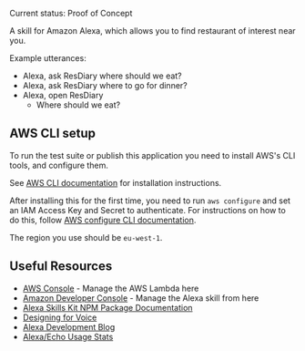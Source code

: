 Current status: Proof of Concept

A skill for Amazon Alexa, which allows you to find restaurant of interest near you.

Example utterances:

* Alexa, ask ResDiary where should we eat?
* Alexa, ask ResDiary where to go for dinner?
* Alexa, open ResDiary
  * Where should we eat?

## AWS CLI setup

To run the test suite or publish this application you need to install AWS's CLI tools, and configure them.

See [AWS CLI documentation](https://docs.aws.amazon.com/cli/latest/userguide/installing.html) for installation instructions.

After installing this for the first time, you need to run `aws configure` and set an IAM Access Key and Secret to authenticate. For instructions on how to do this, follow [AWS configure CLI documentation](https://docs.aws.amazon.com/cli/latest/userguide/cli-chap-getting-started.html).

The region you use should be `eu-west-1`.

## Useful Resources

* [AWS Console](https://eu-west-1.console.aws.amazon.com/console/home?region=eu-west-1) - Manage the AWS Lambda here
* [Amazon Developer Console](https://developer.amazon.com/) - Manage the Alexa skill from here
* [Alexa Skills Kit NPM Package Documentation](https://ask-sdk-for-nodejs.readthedocs.io/en/latest/)
* [Designing for Voice](https://developer.amazon.com/designing-for-voice/)
* [Alexa Development Blog](https://developer.amazon.com/blogs/alexa/)
* [Alexa/Echo Usage Stats](https://voicebot.ai/amazon-echo-alexa-stats/)
